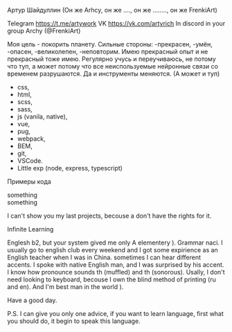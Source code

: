 Артур Шайдуллин (Он же Arhcy, он же ...., он же ........, он же FrenkiArt)

Telegram https://t.me/artywork
VK https://vk.com/artyrich
In discord in your group Archy (@FrenkiArt)

Моя цель - покорить планету. Сильные стороны: -прекрасен, -умён, -опасен, -великолепен, -неповторим. Имею прекрасный опыт и не прекрасный тоже имею. Регулярно учусь и переучиваюсь, не потому что туп, а может потому что все неиcпользуемые нейронные связи со временем разрушаются. Да и инструменты меняются. (А может и туп)

- css,
- html,
- scss,
- sass,
- js (vanila, native),
- vue,
- pug,
- webpack,
- BEM,
- git,
- VSCode.
- Little exp (node, express, typescript)

Примеры кода

<div class="head">
  <div class="head__item">
    something
  </div>

  <div class="head__item--blue">
    something
  </div>
</div>

I can't show you my last projects, becouse a don't have the rights for it.

Infinite Learning

Englesh b2, but your system gived me only A elementery ). Grammar naci.
I usually go to english club every weekend and I got some expirience as an English teacher when I was in China.
sometimes I can hear different accents.
I spoke with native English man, and I was surprised by his accent.
I know how pronounce sounds th (muffled) and th (sonorous).
Usally, I don't need looking to keyboard, becouse I own the blind method of printing (ru and en).
And I'm best man in the world ).

Have a good day.

P.S.
I can give you only one advice, if you want to learn language, first what you should do, it begin to speak this language.
